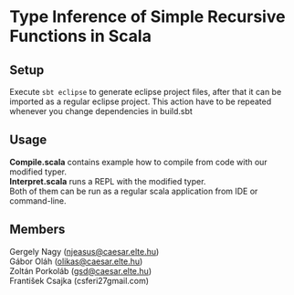 # Type Inference of Simple Recursive Functions in Scala


## Setup
Execute `sbt eclipse` to generate eclipse project files, after that it can be imported as a regular eclipse project. 
This action have to be repeated whenever you change dependencies in build.sbt

## Usage
**Compile.scala** contains example how to compile from code with our modified typer.   
**Interpret.scala** runs a REPL with the modified typer.  
Both of them can be run as a regular scala application from IDE or command-line.

## Members
Gergely Nagy (njeasus@caesar.elte.hu)   
Gábor Oláh (olikas@caesar.elte.hu)   
Zoltán Porkoláb (gsd@caesar.elte.hu)   
František Csajka (csferi27gmail.com)   

